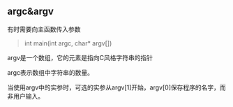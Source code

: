 ## argc&argv

有时需要向主函数传入参数

> int main(int argc, char* argv[])

argv是一个数组，它的元素是指向C风格字符串的指针

argc表示数组中字符串的数量。

当使用argv中的实参时，可选的实参从argv[1]开始，argv[0]保存程序的名字，而非用户输入。

